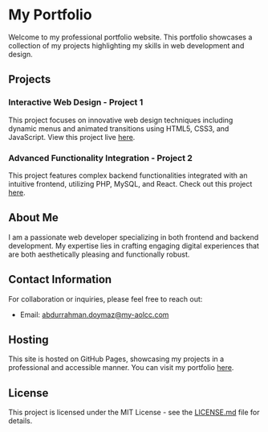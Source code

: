 # My Portfolio

Welcome to my professional portfolio website. This portfolio showcases a collection of my projects highlighting my skills in web development and design.

## Projects

### Interactive Web Design - Project 1
This project focuses on innovative web design techniques including dynamic menus and animated transitions using HTML5, CSS3, and JavaScript. View this project live [here](https://github.com/abdurrahman-bit).

### Advanced Functionality Integration - Project 2
This project features complex backend functionalities integrated with an intuitive frontend, utilizing PHP, MySQL, and React. Check out this project [here](https://github.com/abdurrahman-bit).

## About Me

I am a passionate web developer specializing in both frontend and backend development. My expertise lies in crafting engaging digital experiences that are both aesthetically pleasing and functionally robust.

## Contact Information

For collaboration or inquiries, please feel free to reach out:
- Email: [abdurrahman.doymaz@my-aolcc.com](mailto:abdurrahman.doymaz@my-aolcc.com)

## Hosting

This site is hosted on GitHub Pages, showcasing my projects in a professional and accessible manner. You can visit my portfolio [here](https://github.com/abdurrahman-bit).

## License

This project is licensed under the MIT License - see the [LICENSE.md](LICENSE.md) file for details.
